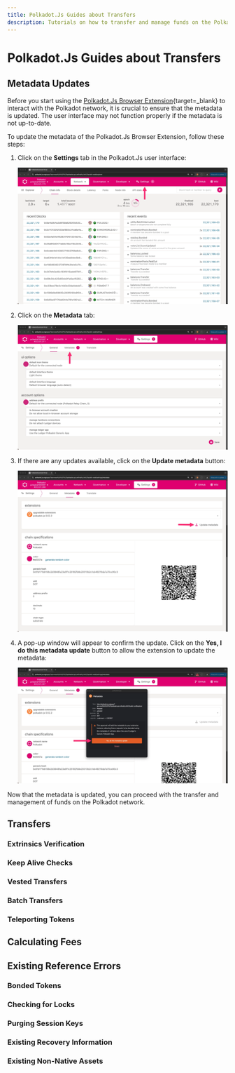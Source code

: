 ```yaml
---
title: Polkadot.Js Guides about Transfers
description: Tutorials on how to transfer and manage funds on the Polkadot network, including sending funds, checking balances, setting up accounts, and more.
---
```


# Polkadot.Js Guides about Transfers

## Metadata Updates

Before you start using the [Polkadot.Js Browser Extension](https://polkadot.js.org/extension/){target=\_blank} to interact with the Polkadot network, it is crucial to ensure that the metadata is updated. The user interface may not function properly if the metadata is not up-to-date.

To update the metadata of the Polkadot.Js Browser Extension, follow these steps:

1. Click on the **Settings** tab in the Polkadot.Js user interface:

    ![Settings Tab](/images/tutorials/transfers/metadata-update/metadata-update-1.webp)

2. Click on the **Metadata** tab:

    ![Metadata Tab](/images/tutorials/transfers/metadata-update/metadata-update-2.webp)

3. If there are any updates available, click on the **Update metadata** button:

    ![Update Metadata Button](/images/tutorials/transfers/metadata-update/metadata-update-3.webp)

4. A pop-up window will appear to confirm the update. Click on the **Yes, I do this metadata update** button to allow the extension to update the metadata:

    ![Update Metadata Confirmation](/images/tutorials/transfers/metadata-update/metadata-update-4.webp)

Now that the metadata is updated, you can proceed with the transfer and management of funds on the Polkadot network.

## Transfers

### Extrinsics Verification

### Keep Alive Checks

### Vested Transfers

### Batch Transfers

### Teleporting Tokens

## Calculating Fees

## Existing Reference Errors

### Bonded Tokens

### Checking for Locks

### Purging Session Keys

### Existing Recovery Information

### Existing Non-Native Assets
